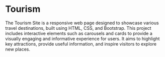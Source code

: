 # Tourism
<p>The Tourism Site is a responsive web page designed to showcase various travel destinations, built using HTML, CSS, and Bootstrap. This project includes interactive elements such as carousels and cards to provide a visually engaging and informative experience for users. It aims to highlight key attractions, provide useful information, and inspire visitors to explore new places.</p>
